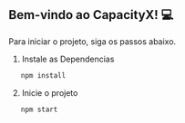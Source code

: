 ## Bem-vindo ao CapacityX! 💻

Para iniciar o projeto, siga os passos abaixo.

1. Instale as Dependencias
```bash
   npm install
```

2. Inicie o projeto

```bash
   npm start
```